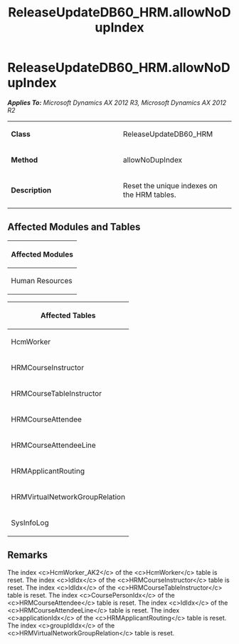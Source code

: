 ﻿---
title: ReleaseUpdateDB60_HRM.allowNoDupIndex
TOCTitle: ReleaseUpdateDB60_HRM.allowNoDupIndex
ms:assetid: c8e23853-b39f-636d-f54b-4b48b5995ac3
ms:mtpsurl: https://msdn.microsoft.com/en-us/library/JJ719600(v=AX.60)
ms:contentKeyID: 49711167
ms.date: 05/18/2015
mtps_version: v=AX.60
---

# ReleaseUpdateDB60\_HRM.allowNoDupIndex 


_**Applies To:** Microsoft Dynamics AX 2012 R3, Microsoft Dynamics AX 2012 R2_

<table>
<colgroup>
<col style="width: 50%" />
<col style="width: 50%" />
</colgroup>
<tbody>
<tr class="odd">
<td><p><strong>Class</strong></p></td>
<td><p>ReleaseUpdateDB60_HRM</p></td>
</tr>
<tr class="even">
<td><p><strong>Method</strong></p></td>
<td><p>allowNoDupIndex</p></td>
</tr>
<tr class="odd">
<td><p><strong>Description</strong></p></td>
<td><p>Reset the unique indexes on the HRM tables.</p></td>
</tr>
</tbody>
</table>


## Affected Modules and Tables

<table>
<colgroup>
<col style="width: 100%" />
</colgroup>
<thead>
<tr class="header">
<th><p>Affected Modules</p></th>
</tr>
</thead>
<tbody>
<tr class="odd">
<td><p>Human Resources</p></td>
</tr>
</tbody>
</table>


<table>
<colgroup>
<col style="width: 100%" />
</colgroup>
<thead>
<tr class="header">
<th><p>Affected Tables</p></th>
</tr>
</thead>
<tbody>
<tr class="odd">
<td><p>HcmWorker</p></td>
</tr>
<tr class="even">
<td><p>HRMCourseInstructor</p></td>
</tr>
<tr class="odd">
<td><p>HRMCourseTableInstructor</p></td>
</tr>
<tr class="even">
<td><p>HRMCourseAttendee</p></td>
</tr>
<tr class="odd">
<td><p>HRMCourseAttendeeLine</p></td>
</tr>
<tr class="even">
<td><p>HRMApplicantRouting</p></td>
</tr>
<tr class="odd">
<td><p>HRMVirtualNetworkGroupRelation</p></td>
</tr>
<tr class="even">
<td><p>SysInfoLog</p></td>
</tr>
</tbody>
</table>


## Remarks

The index \<c\>HcmWorker\_AK2\</c\> of the \<c\>HcmWorker\</c\> table is reset. The index \<c\>IdIdx\</c\> of the \<c\>HRMCourseInstructor\</c\> table is reset. The index \<c\>IdIdx\</c\> of the \<c\>HRMCourseTableInstructor\</c\> table is reset. The index \<c\>CoursePersonIdx\</c\> of the \<c\>HRMCourseAttendee\</c\> table is reset. The index \<c\>IdIdx\</c\> of the \<c\>HRMCourseAttendeeLine\</c\> table is reset. The index \<c\>applicationIdx\</c\> of the \<c\>HRMApplicantRouting\</c\> table is reset. The index \<c\>groupIdIdx\</c\> of the \<c\>HRMVirtualNetworkGroupRelation\</c\> table is reset.

  



